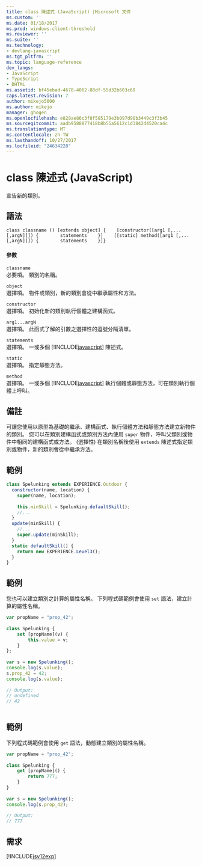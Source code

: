 ```yaml
---
title: class 陳述式 (JavaScript) |Microsoft 文件
ms.custom: ''
ms.date: 01/18/2017
ms.prod: windows-client-threshold
ms.reviewer: ''
ms.suite: ''
ms.technology:
- devlang-javascript
ms.tgt_pltfrm: ''
ms.topic: language-reference
dev_langs:
- JavaScript
- TypeScript
- DHTML
ms.assetid: bf45ebad-4678-4062-88df-55d32b603c69
caps.latest.revision: 7
author: mikejo5000
ms.author: mikejo
manager: ghogen
ms.openlocfilehash: e828ae86c3f8f585179e3b097d98b3449c3f3b45
ms.sourcegitcommit: aadb9588877418b8b55a5612c1d3842d4520ca4c
ms.translationtype: MT
ms.contentlocale: zh-TW
ms.lasthandoff: 10/27/2017
ms.locfileid: "24634228"
---
```

# <a name="class-statement-javascript"></a>class 陳述式 (JavaScript)
宣告新的類別。  
  
## <a name="syntax"></a>語法  
  
```  
class classname () [extends object] {    [constructor([arg1 [,... [,argN]]]) {        statements    }]    [[static] method([arg1 [,... [,argN]]]) {        statements    }]}  
```  
  
#### <a name="parameters"></a>參數  
 `classname`  
 必要項。 類別的名稱。  
  
 `object`  
 選擇項。 物件或類別，新的類別會從中繼承屬性和方法。  
  
 `constructor`  
 選擇項。 初始化新的類別執行個體之建構函式。  
  
 `arg1...argN`  
 選擇項。 此函式了解的引數之選擇性的逗號分隔清單。  
  
 `statements`  
 選擇項。 一或多個 [!INCLUDE[javascript](../../javascript/includes/javascript-md.md)] 陳述式。  
  
 `static`  
 選擇項。 指定靜態方法。  
  
 `method`  
 選擇項。 一或多個 [!INCLUDE[javascript](../../javascript/includes/javascript-md.md)] 執行個體或靜態方法，可在類別執行個體上呼叫。  
  
## <a name="remarks"></a>備註  
 可讓您使用以原型為基礎的繼承、建構函式、執行個體方法和靜態方法建立新物件的類別。 您可以在類別建構函式或類別方法內使用 `super` 物件，呼叫父類別或物件中相同的建構函式或方法。 (選擇性) 在類別名稱後使用 `extends` 陳述式指定類別或物件，新的類別會從中繼承方法。  
  
## <a name="example"></a>範例  
  
```JavaScript  
class Spelunking extends EXPERIENCE.Outdoor {  
  constructor(name, location) {  
    super(name, location);  
  
    this.minSkill = Spelunking.defaultSkill();  
    //...  
  }  
  update(minSkill) {  
    //...  
    super.update(minSkill);  
  }  
  static defaultSkill() {  
    return new EXPERIENCE.Level3();  
  }  
}  
```  
  
## <a name="example"></a>範例  
 您也可以建立類別之計算的屬性名稱。 下列程式碼範例會使用 `set` 語法，建立計算的屬性名稱。  
  
```JavaScript  
var propName = "prop_42";  
  
class Spelunking {  
    set [propName](v) {  
        this.value = v;  
    }  
};  
  
var s = new Spelunking();  
console.log(s.value);  
s.prop_42 = 42;  
console.log(s.value);  
  
// Output:  
// undefined  
// 42  
  
```  
  
## <a name="example"></a>範例  
 下列程式碼範例會使用 `get` 語法，動態建立類別的屬性名稱。  
  
```JavaScript  
var propName = "prop_42";  
  
class Spelunking {  
    get [propName]() {  
        return 777;  
    }  
}  
  
var s = new Spelunking();  
console.log(s.prop_42);  
  
// Output:  
// 777  
```  
  
## <a name="requirements"></a>需求  
 [!INCLUDE[jsv12exp](../../javascript/reference/includes/jsv12exp-md.md)]